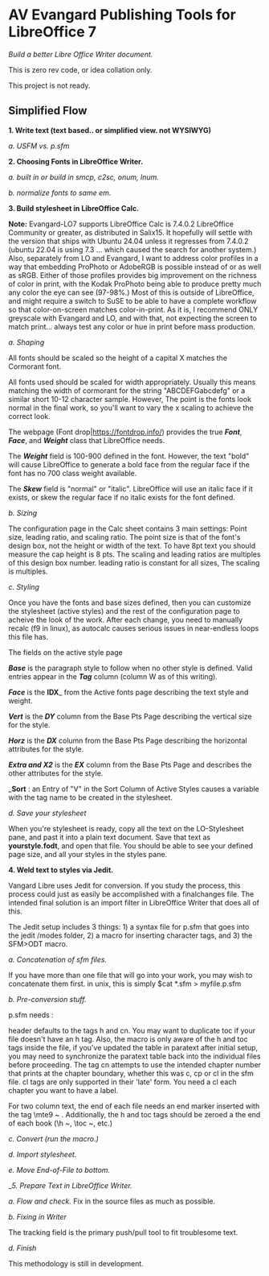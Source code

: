 # AV Evangard Publishing Tools for LibreOffice 7
_Build a better Libre Office Writer document._

This is zero rev code, or idea collation only. 

This project is not ready. 

## Simplified Flow

__1. Write text (text based.. or simplified view. not WYSIWYG)__

  _a. USFM vs. p.sfm_

__2. Choosing Fonts in LibreOffice Writer.__

  _a. built in or build in smcp, c2sc, onum, lnum._
  
  _b. normalize fonts to same em._

__3. Build stylesheet in LibreOffice Calc.__

__Note:__ Evangard-LO7 supports LibreOffice Calc is 7.4.0.2 LibreOffice Community or greater, as distributed in Salix15. It hopefully will settle with the version that ships with Ubuntu 24.04 unless it regresses from 7.4.0.2 (ubuntu 22.04 is using 7.3 ... which caused the search for another system.) Also, separately from LO and Evangard, I want to address color profiles in a way that embedding ProPhoto or AdobeRGB is possible instead of or as well as sRGB. Either of those profiles provides big improvement on the richness of color in print, with the Kodak ProPhoto being able to produce pretty much any color the eye can see (97-98%.) Most of this is outside of LibreOffice, and might require a switch to SuSE to be able to have a complete workflow so that color-on-screen matches color-in-print. As it is, I recommend ONLY greyscale with Evangard and LO, and with that, not expecting the screen to match print... always test any color or hue in print before mass production. 

  _a. Shaping_
  
All fonts should be scaled so the height of a capital X matches the Cormorant font.
  
All fonts used should be scaled for width appropriately.  Usually this means matching the width of cormorant for the string "ABCDEFGabcdefg" or a similar short 10-12 character sample. However, The point is the fonts look normal in the final work, so you'll want to vary the x scaling to achieve the correct look.

The webpage (Font drop|https://fontdrop.info/) provides the true ___Font___, ___Face___, and ___Weight___ class that LibreOffice needs. 

The ___Weight___ field is 100-900 defined in the font.  However, the text "bold" will cause LibreOffice to generate a bold face from the regular face if the font has no 700 class weight available. 

The ___Skew___ field is "normal" or "italic". LibreOffice will use an italic face if it exists, or skew the regular face if no italic exists for the font defined. 
  
  _b. Sizing_
  
  The configuration page in the Calc sheet contains 3 main settings: Point size, leading ratio, and scaling ratio. The point size is that of the font's design box, not the height or width of the text. To have 8pt text you should measure the cap height is 8 pts. The scaling and leading ratios are multiples of this design box number. leading ratio is constant for all sizes, The scaling is multiples.  
  
  _c. Styling_

Once you have the fonts and base sizes defined, then you can customize the stylesheet (active styles) and the rest of the configuration page to acheive the look of the work. After each change, you need to manually recalc (f9 in linux), as autocalc causes serious issues in near-endless loops this file has.

The fields on the active style page

___Base___ is the paragraph style to follow when no other style is defined. Valid entries appear in the ___Tag___ column (column W as of this writing). 

___Face___ is the __IDX___ from the Active fonts page describing the text style and weight.

___Vert___ is the ___DY___ column from the Base Pts Page describing the vertical size for the style. 

___Horz___ is the ___DX___ column from the Base Pts Page describing the horizontal attributes for the style. 

___Extra and X2___ is the ___EX___ column from the Base Pts Page and describes the other attributes for the style. 

___Sort__ : an Entry of "V" in the Sort Column of Active Styles causes a variable with the tag name to be created in the stylesheet. 

_d. Save your stylesheet_
  
When you're stylesheet is ready, copy all the text on the LO-Stylesheet pane, and past it into a plain text document.  Save that text as __yourstyle.fodt__, and open that file.  You should be able to see your defined page size, and all your styles in the styles pane. 

__4. Weld text to styles via Jedit.__

Vangard Libre uses Jedit for conversion. If you study the process, this process could just as easily be accomplished with a finalchanges file. The intended final solution is an import filter in LibreOffice Writer that does all of this. 

The Jedit setup includes 3 things: 1) a syntax file for p.sfm that goes into the jedit /modes folder, 2) a macro for inserting character tags, and 3) the SFM>ODT macro. 

  _a. Concatenation of sfm files._

If you have more than one file that will go into your work, you may wish to concatenate them first.  in unix, this is simply $cat *.sfm > myfile.p.sfm   

  _b. Pre-conversion stuff._

p.sfm needs : 

header defaults to the tags h and cn.  You may want to duplicate toc if your file doesn't have an h tag. Also, the macro is only aware of the h and toc tags inside the file,  if you've updated the table in paratext after initial setup, you may need to synchronize the paratext table back into the  individual files before proceeding. The tag cn attempts to use the intended chapter number that prints at the chapter boundary, whether this was c, cp or cl in the sfm file. cl tags are only supported in their 'late' form. You need a cl each chapter you want to have a label. 

For two column text, the end of each file needs an end marker inserted with the tag \mte9 ~ . Additionally, the h and toc tags should be zeroed a the end of each book (\h ~, \toc ~, etc.) 

  _c. Convert (run the macro.)_

  _d. Import stylesheet._

  _e. Move End-of-File to bottom._
  
__5. Prepare Text in LibreOffice Writer._

  _a. Flow and check._ Fix in the source files as much as possible.

  _b. Fixing in Writer_
  
The tracking field is the primary push/pull tool to fit troublesome text. 

  _d. Finish_

This methodology is still in development. 
